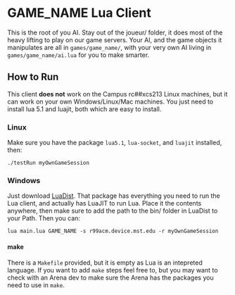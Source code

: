 # GAME_NAME Lua Client

This is the root of you AI. Stay out of the joueur/ folder, it does most of the heavy lifting to play on our game servers. Your AI, and the game objects it manipulates are all in `games/game_name/`, with your very own AI living in `games/game_name/ai.lua` for you to make smarter.

## How to Run

This client **does not** work on the Campus rc##xcs213 Linux machines, but it can work on your own Windows/Linux/Mac machines. You just need to install lua 5.1 and luajit, both which are easy to install.

### Linux

Make sure you have the package `lua5.1`, `lua-socket`, and `luajit` installed, then:

```
./testRun myOwnGameSession
```

### Windows

Just download [LuaDist](http://luadist.org/). That package has everything you need to run the Lua client, and actually has LuaJIT to run Lua. Place it the contents anywhere, then make sure to add the path to the bin/ folder in LuaDist to your Path. Then you can:

```
lua main.lua GAME_NAME -s r99acm.device.mst.edu -r myOwnGameSession
```

#### make

There is a `Makefile` provided, but it is empty as Lua is an intepreted language. If you want to add `make` steps feel free to, but you may want to check with an Arena dev to make sure the Arena has the packages you need to use in `make`.
